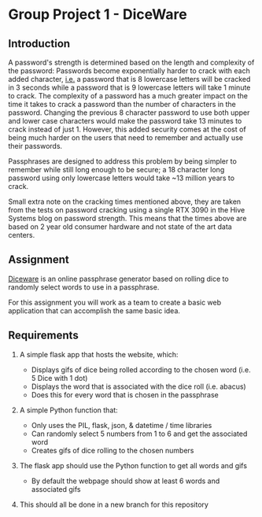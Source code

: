 # Group Project 1 - DiceWare

## Introduction
A password's strength is determined based on the length and complexity of the password: Passwords become exponentially harder to crack with each added character, [i.e.](https://www.hivesystems.io/blog/are-your-passwords-in-the-green) a password that is 8 lowercase letters will be cracked in 3 seconds while a password that is 9 lowercase letters will take 1 minute to crack.
The complexity of a password has a much greater impact on the time it takes to crack a password than the number of characters in the password. Changing the previous 8 character password to use both upper and lower case characters would make the password take 13 minutes to crack instead of just 1. However, this added security comes at the cost of being much harder on the users that need to remember and actually use their passwords. 

Passphrases are designed to address this problem by being simpler to remember while still long enough to be secure; a 18 character long password using only lowercase letters would take ~13 million years to crack.

Small extra note on the cracking times mentioned above, they are taken from the tests on password cracking using a single RTX 3090 in the Hive Systems blog on password strength. This means that the times above are based on 2 year old consumer hardware and not state of the art data centers. 

## Assignment
[Diceware](https://diceware.dmuth.org/) is an online passphrase generator based on rolling dice to randomly select words to use in a passphrase.

For this assignment you will work as a team to create a basic web application that can accomplish the same basic idea.

## Requirements
 1. A simple flask app that hosts the website, which:
    * Displays gifs of dice being rolled according to the chosen word (i.e. 5 Dice with 1 dot)
    * Displays the word that is associated with the dice roll (i.e. abacus)
    * Does this for every word that is chosen in the passphrase

 2. A simple Python function that:
    * Only uses the PIL, flask, json, & datetime / time libraries
    * Can randomly select 5 numbers from 1 to 6 and get the associated word
    * Creates gifs of dice rolling to the chosen numbers

 3. The flask app should use the Python function to get all words and gifs
    * By default the webpage should show at least 6 words and associated gifs
 
 4. This should all be done in a new branch for this repository
 